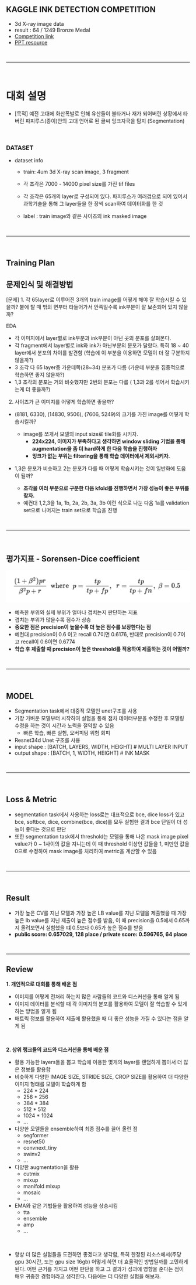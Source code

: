 ## KAGGLE INK DETECTION COMPETITION

- 3d X-ray image data
- result : 64 / 1249 Bronze Medal
- [Competition link](https://www.kaggle.com/competitions/vesuvius-challenge-ink-detection/overview)
- [PPT resource](https://www.canva.com/design/DAFszx6Qutw/wxgUhIHMv63AMy8gaoiV7w/view?utm_content=DAFszx6Qutw&utm_campaign=share_your_design&utm_medium=link&utm_source=shareyourdesignpanel)

<br>

----

<br>

# 대회 설명

- [목적] 예전 고대에 화산폭발로 인해 유산들이 불타거나 재가 되어버린 상황에서 타버린 파피루스(종이)안의 고대 언어로 된 글씨 잉크자국을 탐지 (Segmentation)

<br>

### DATASET

- dataset info
  - train: 4um 3d X-ray scan image, 3 fragment
  - 각 조각은 7000 - 14000 pixel size를 가진 tif files
  - 각 조각은 65개의 layer로 구성되어 있다. 파피루스가 여러겹으로 되어 있어서 과학기술을 통해 그 layer들을 한 장씩 scan하여 데이터화를 한 것

  - label : train image와 같은 사이즈의 ink masked image

<br>

-----

<br>

## Training Plan

## 문제인식 및 해결방법

[문제] 1. 각 65layer로 이루어진 3개의 train image를 어떻게 해야 잘 학습시킬 수 있을까? 불에 탈 때 밖의 면부터 타들어가서 안쪽일수록 ink부분이 잘 보존되어 있지 않을까?

EDA 
- 각 이미지에서 layer별로 ink부분과 ink부분이 아닌 곳의 분포를 살펴본다.
- 각 fragment에서 layer별로 ink와 ink가 아닌부분의 분포가 달랐다. 특히 18 ~ 40 layer에서 분포의 차이를 발견함 (학습에 이 부분을 이용하면 모델이 더 잘 구분하지 않을까?) 
- 3 조각 다 65 layer중 가운데쪽(28~34) 분포가 다름 (가운데 부분을 집중적으로 학습하면 좋지 않을까?)
- 1,3 조각의 분포는 거의 비슷했지만 2번의 분포는 다름 ( 1,3과 2를 섞어서 학습시키는게 더 좋을까?)


2. 사이즈가 큰 이미지를 어떻게 학습하면 좋을까?
- (8181, 6330), (14830, 9506), (7606, 5249)의 크기를 가진 image를 어떻게 학습시킬까?
  - image를 쪼개서 모델의 input size로 tile화를 시키자.
    - **224x224, 이미지가 부족하다고 생각하면 window sliding 기법을 통해 augmentation을 좀 더 hard하게 한 다음 학습을 진행하자**
    - **잉크가 없는 부위는 filtering을 통해 학습 데이터에서 제외시키자.**

- 1,3은 분포가 비슷하고 2는 분포가 다를 때 어떻게 학습시키는 것이 일반화에 도움이 될까?
  - **조각을 여러 부분으로 구분한 다음 kfold를 진행하면서 가장 성능이 좋은 부위를 찾자.**
  - 예컨대 1,2,3을 1a, 1b, 2a, 2b, 3a, 3b 이런 식으로 나눈 다음 1a를 validation set으로 나머지는 train set으로 학습을 진행

<br>

-----

<br>

## 평가지표 - Sorensen-Dice coefficient

![alt text](./src/image.png)

- 예측한 부위와 실제 부위가 얼마나 겹치는지 판단하는 지표
- 겹치는 부위가 많을수록 점수가 상승
- **중요한 점은 precision이 높을수록 더 높은 점수를 보장한다는 점**
- 예컨대 precision이 0.6 이고 recall 0.7이면 0.6176, 반대로 precision이 0.7이고 recall이 0.6이면 0.6774
- **학습 후 제출할 때 precision이 높은 threshold를 적용하여 제출하는 것이 어떨까?**

<br>

---

<br>

## MODEL

- Segmentation task에서 대중적 모델인 unet구조를 사용
- 가장 가벼운 모델부터 시작하여 실험을 통해 점차 데이터부분을 수정한 후 모델링 수정을 하는 것이 시간과 노력을 절약할 수 있음
  - 빠른 학습, 빠른 실험, 오버피팅 위험 회피 
- Resnet34d  Unet 구조를 사용
- input shape : [BATCH, LAYERS, WIDTH, HEIGHT] # MULTI LAYER INPUT
- output shape : [BATCH, 1, WIDTH, HEIGHT] # INK MASK
  
<br>

---

<br>

## Loss & Metric

- segmentation task에서 사용하는 loss로는 대표적으로 bce, dice loss가 있고 bce, softbce, dice, combine(bce, dice)를 모두 실험한 결과 bce 단일이 더 성능이 좋다는 것으로 판단
- 또한 segmentation task에서 threshold는 모델을 통해 나온 mask image pixel value가 0 ~ 1사이의 값을 지니는데 이 때 threshold 이상인 값들을 1, 미만인 값을 0으로 수정하여 mask image를 처리하여 metric을 계산할 수 있음

<br>

---

<br>

## Result

- 가장 높은 CV를 지닌 모델과 가장 높은 LB value를 지닌 모델을 제출했을 때 가장 높은 lb value를 지닌 제출이 높은 점수를 받음, 이 때 precision을 0.5에서 0.65까지 올려보면서 실험했을 떄 0.5보다 0.65가 높은 점수를 받음
- **public score: 0.657029, 128 place / private score: 0.596765, 64 place**

<br>

---

## Review


**1. 개인적으로 대회를 통해 배운 점**

- 이미지를 어떻게 전처리 하는지 많은 사람들의 코드와 디스커션을 통해 알게 됨
- 이미지 데이터를 분석할 때 각 이미지의 분포를 활용하여 모델이 잘 학습할 수 있게 하는 방법을 알게 됨
- 매트릭 정보를 활용하여 제출에 활용했을 때 더 좋은 성능을 가질 수 있다는 점을 알게 됨

<br>

**2. 상위 랭크들의 코드와 디스커션을 통해 배운 점**

- 활용 가능한 layers들을 뽑고 학습에 이용한 몇개의 layer를 랜덤하게 뽑아서 더 많은 정보를 활용함
- 비슷하게 다양한 IMAGE SIZE, STRIDE SIZE, CROP SIZE를 활용하여 더 다양한 이미지 형태를 모델이 학습하게 함
  - 224 * 224
  - 256 * 256
  - 384 * 384
  - 512 * 512
  - 1024 * 1024
  - ...
- 다양한 모델들을 ensemble하여 최종 점수를 끌어 올린 점
  - segformer
  - resnet50
  - convnext_tiny
  - swinv2 
  - ...
- 다양한 augmentation을 활용
  - cutmix
  - mixup
  - manifold mixup
  - mosaic
  - ...
- EMA와 같은 기법들을 활용하여 성능을 상승시킴 
  - tta
  - ensemble
  - amp
  - ...

<br>

- 항상 더 많은 실험들을 도전하면 좋겠다고 생각함, 특히 한정된 리소스에서(주당 gpu 30시간, 또는 gpu size 16gb) 어떻게 하면 더 효율적인 방법일까를 고민하게 된다. 어떤 근거를 가지고 어떤 판단을 하고 그 결과가 성과에 영향을 준다는 점이 매우 귀중한 경험이라고 생각한다. 다음에는 더 다양한 실험을 해보자.

